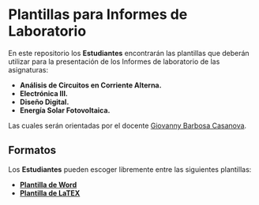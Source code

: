 # Plantillas para Informes de Laboratorio

En este repositorio los **Estudiantes** encontrarán las plantillas que deberán utilizar para la presentación de los Informes de laboratorio de las asignaturas:

* **Análisis de Circuitos en Corriente Alterna.**
* **Electrónica III.**
* **Diseño Digital.**
* **Energía Solar Fotovoltaica.**

Las cuales serán orientadas por el docente [Giovanny Barbosa Casanova](https://co.linkedin.com/in/g-barbosa-casanova).

## Formatos

Los **Estudiantes** pueden escoger libremente entre las siguientes plantillas:

* **[Plantilla de Word]([Informes_UFPS.docx/](https://github.com/IngBarbosa69/Formatos_Informes_UFPS/blob/main/Informes_UFPS.docx))**
* **[Plantilla de LaTEX](Informes_UFPS/)**

